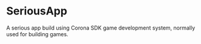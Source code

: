# SeriousApp
A serious app build using Corona SDK game development system, normally used for building games.
